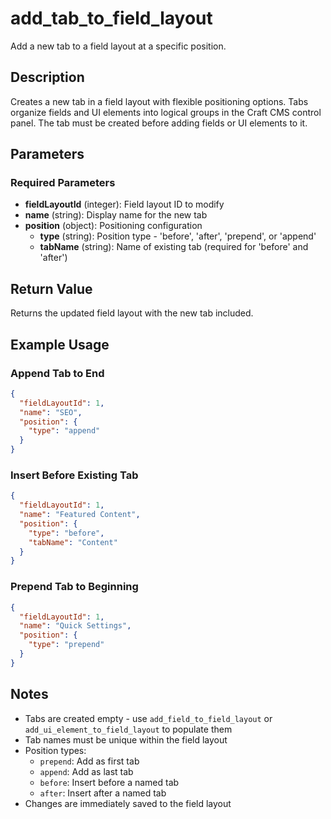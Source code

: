 # add_tab_to_field_layout

Add a new tab to a field layout at a specific position.

## Description

Creates a new tab in a field layout with flexible positioning options. Tabs organize fields and UI elements into logical groups in the Craft CMS control panel. The tab must be created before adding fields or UI elements to it.

## Parameters

### Required Parameters

- **fieldLayoutId** (integer): Field layout ID to modify
- **name** (string): Display name for the new tab
- **position** (object): Positioning configuration
  - **type** (string): Position type - 'before', 'after', 'prepend', or 'append'
  - **tabName** (string): Name of existing tab (required for 'before' and 'after')

## Return Value

Returns the updated field layout with the new tab included.

## Example Usage

### Append Tab to End

```json
{
  "fieldLayoutId": 1,
  "name": "SEO",
  "position": {
    "type": "append"
  }
}
```

### Insert Before Existing Tab

```json
{
  "fieldLayoutId": 1,
  "name": "Featured Content",
  "position": {
    "type": "before",
    "tabName": "Content"
  }
}
```

### Prepend Tab to Beginning

```json
{
  "fieldLayoutId": 1,
  "name": "Quick Settings",
  "position": {
    "type": "prepend"
  }
}
```

## Notes

- Tabs are created empty - use `add_field_to_field_layout` or `add_ui_element_to_field_layout` to populate them
- Tab names must be unique within the field layout
- Position types:
  - `prepend`: Add as first tab
  - `append`: Add as last tab
  - `before`: Insert before a named tab
  - `after`: Insert after a named tab
- Changes are immediately saved to the field layout
